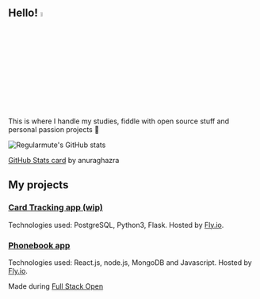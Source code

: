 ## Hello! <img src="https://media.tenor.com/SNL9_xhZl9oAAAAi/waving-hand-joypixels.gif" width="5%">

This is where I handle my studies, fiddle with open source stuff and personal passion projects :rocket:

![Regularmute's GitHub stats](https://github-readme-stats.vercel.app/api?username=Regularmute&count_private=true&show_icons=true&hide=stars,issues&theme=synthwave)

<a href="https://github.com/anuraghazra/github-readme-stats">GitHub Stats card</a> by anuraghazra

## My projects

### <a href="https://card-tracker.fly.dev/">Card Tracking app (wip)</a>

Technologies used: PostgreSQL, Python3, Flask. Hosted by <a href="https://fly.io/">Fly.io</a>.

### <a href="https://damp-pond-117.fly.dev/">Phonebook app</a>

Technologies used: React.js, node.js, MongoDB and Javascript. Hosted by <a href="https://fly.io/">Fly.io</a>.

Made during <a href="https://fullstackopen.com/en/">Full Stack Open</a>


<!--
**Regularmute/Regularmute** is a ✨ _special_ ✨ repository because its `README.md` (this file) appears on your GitHub profile.

Here are some ideas to get you started:

- 🔭 I’m currently working on ...
- 🌱 I’m currently learning ...
- 👯 I’m looking to collaborate on ...
- 🤔 I’m looking for help with ...
- 💬 Ask me about ...
- 📫 How to reach me: ...
- 😄 Pronouns: ...
- ⚡ Fun fact: ...
-->
